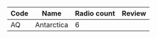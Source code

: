 |Code|Name                                        |Radio count|Review|
|----|--------------------------------------------|-----------|------|
|AQ  |Antarctica                                  |6          |
